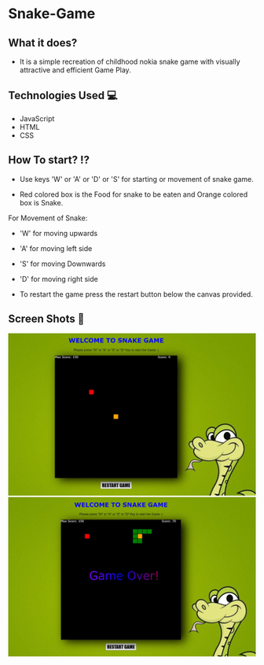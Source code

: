 # Snake-Game

## What it does?
* It is a simple recreation of childhood nokia snake game with visually attractive and efficient Game Play.

## Technologies Used 💻
* JavaScript 
* HTML
* CSS

## How To start? ⁉
* Use keys 'W' or 'A' or 'D' or 'S' for starting or movement of snake game.

* Red colored box is the Food for snake to be eaten and Orange colored box is Snake.

For Movement of Snake:

* 'W' for moving upwards

* 'A' for moving left side

* 'S' for moving Downwards

* 'D' for moving right side

* To restart the game press the restart button below the canvas provided.

## Screen Shots 📜
![](images/1.jpg)
![](images/2.jpg)
